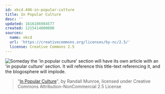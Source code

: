 ```yaml
---
id: xkcd.446-in-popular-culture
title: In Popular Culture
desc: ''
updated: 1616186984577
created: 1215414000000
sources:
  name: xkcd
  url: 'https://creativecommons.org/licenses/by-nc/2.5/'
  license: Creative Commons 2.5
---
```

![Someday the 'in popular culture' section will have its own article with an 'in popular culture' section.  It will reference this title-text referencing it, and the blogosphere will implode.](https://imgs.xkcd.com/comics/in_popular_culture.png)
> "[In Popular Culture](https://xkcd.com/446/)", by Randall Munroe, licensed under Creative Commons Attribution-NonCommercial 2.5 License
